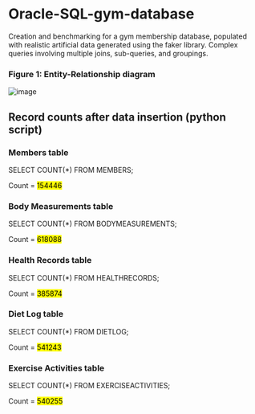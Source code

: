 # Oracle-SQL-gym-database
Creation and benchmarking for a gym membership database, populated with realistic artificial data generated using the faker library.  Complex queries involving multiple joins, sub-queries, and groupings.

### Figure 1: Entity-Relationship diagram
![image](https://github.com/sprices-exist/Oracle-SQL-gym-database/assets/68065642/03810bcc-cf6e-4bc0-8a96-43119d755790)

Record counts after data insertion (python script)
-----------------

### Members table

SELECT COUNT(*) FROM MEMBERS;

Count  =  <mark>154446</mark>

### Body Measurements table

SELECT COUNT(*) FROM BODYMEASUREMENTS;

Count  =  <mark>618088</mark>

### Health Records table

SELECT COUNT(*) FROM HEALTHRECORDS;

Count  =  <mark>385874</mark>

### Diet Log table

SELECT COUNT(*) FROM DIETLOG;

Count  =  <mark>541243</mark>

### Exercise Activities table

SELECT COUNT(*) FROM EXERCISEACTIVITIES;

Count  =  <mark>540255</mark>
